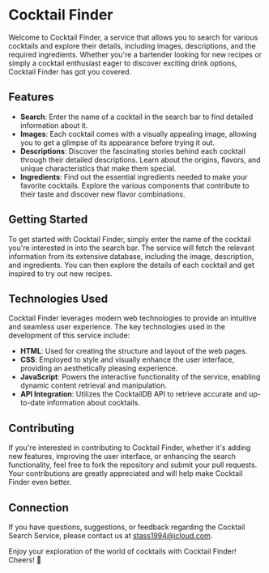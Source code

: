 # Cocktail Finder

Welcome to Cocktail Finder, a service that allows you to search for various cocktails and explore their details, including images, descriptions, and the required ingredients. Whether you're a bartender looking for new recipes or simply a cocktail enthusiast eager to discover exciting drink options, Cocktail Finder has got you covered.

## Features

- **Search**: Enter the name of a cocktail in the search bar to find detailed information about it.
- **Images**: Each cocktail comes with a visually appealing image, allowing you to get a glimpse of its appearance before trying it out.
- **Descriptions**: Discover the fascinating stories behind each cocktail through their detailed descriptions. Learn about the origins, flavors, and unique characteristics that make them special.
- **Ingredients**: Find out the essential ingredients needed to make your favorite cocktails. Explore the various components that contribute to their taste and discover new flavor combinations.

## Getting Started

To get started with Cocktail Finder, simply enter the name of the cocktail you're interested in into the search bar. The service will fetch the relevant information from its extensive database, including the image, description, and ingredients. You can then explore the details of each cocktail and get inspired to try out new recipes.

## Technologies Used

Cocktail Finder leverages modern web technologies to provide an intuitive and seamless user experience. The key technologies used in the development of this service include:

- **HTML**: Used for creating the structure and layout of the web pages.
- **CSS**: Employed to style and visually enhance the user interface, providing an aesthetically pleasing experience.
- **JavaScript**: Powers the interactive functionality of the service, enabling dynamic content retrieval and manipulation.
- **API Integration**: Utilizes the CocktailDB API to retrieve accurate and up-to-date information about cocktails.

## Contributing

If you're interested in contributing to Cocktail Finder, whether it's adding new features, improving the user interface, or enhancing the search functionality, feel free to fork the repository and submit your pull requests. Your contributions are greatly appreciated and will help make Cocktail Finder even better.


## Connection

If you have questions, suggestions, or feedback regarding the Cocktail Search Service, please contact us at stass1994@icloud.com.

Enjoy your exploration of the world of cocktails with Cocktail Finder! Cheers! 🍹